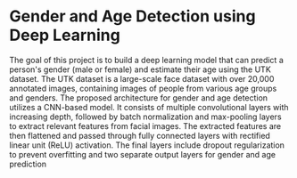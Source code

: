 # Gender and Age Detection using Deep Learning
The goal of this project is to build a deep learning model that can predict a person's gender (male or female) and estimate their age using the UTK dataset. The UTK dataset is a large-scale face dataset with over 20,000 annotated images, containing images of people from various age groups and genders.
The proposed architecture for gender and age detection utilizes a CNN-based model. It consists of multiple convolutional layers with increasing depth, followed by batch normalization and max-pooling layers to extract relevant features from facial images. The extracted features are then flattened and passed through fully connected layers with rectified linear unit (ReLU) activation. The final layers include dropout regularization to prevent overfitting and two separate output layers for gender and age prediction
